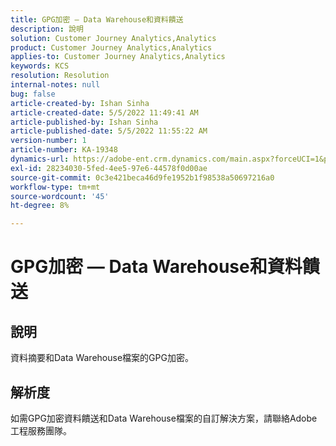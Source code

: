 ```yaml
---
title: GPG加密 — Data Warehouse和資料饋送
description: 說明
solution: Customer Journey Analytics,Analytics
product: Customer Journey Analytics,Analytics
applies-to: Customer Journey Analytics,Analytics
keywords: KCS
resolution: Resolution
internal-notes: null
bug: false
article-created-by: Ishan Sinha
article-created-date: 5/5/2022 11:49:41 AM
article-published-by: Ishan Sinha
article-published-date: 5/5/2022 11:55:22 AM
version-number: 1
article-number: KA-19348
dynamics-url: https://adobe-ent.crm.dynamics.com/main.aspx?forceUCI=1&pagetype=entityrecord&etn=knowledgearticle&id=35e12e71-69cc-ec11-a7b5-6045bd00db25
exl-id: 28234030-5fed-4ee5-97e6-44578f0d00ae
source-git-commit: 0c3e421beca46d9fe1952b1f98538a50697216a0
workflow-type: tm+mt
source-wordcount: '45'
ht-degree: 8%

---
```


# GPG加密 — Data Warehouse和資料饋送

## 說明

資料摘要和Data Warehouse檔案的GPG加密。

## 解析度


如需GPG加密資料饋送和Data Warehouse檔案的自訂解決方案，請聯絡Adobe工程服務團隊。
